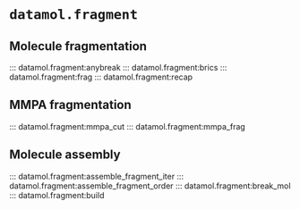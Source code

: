 # `datamol.fragment`

## Molecule fragmentation

::: datamol.fragment:anybreak
::: datamol.fragment:brics
::: datamol.fragment:frag
::: datamol.fragment:recap

## MMPA fragmentation

::: datamol.fragment:mmpa_cut
::: datamol.fragment:mmpa_frag

## Molecule assembly

::: datamol.fragment:assemble_fragment_iter
::: datamol.fragment:assemble_fragment_order
::: datamol.fragment:break_mol
::: datamol.fragment:build
